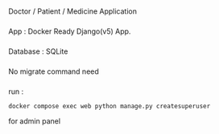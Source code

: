 ###
Doctor / Patient / Medicine Application

###
App : Docker Ready Django(v5) App. 

###
Database : SQLite

###
No migrate command need

###
run :
```
docker compose exec web python manage.py createsuperuser

```
for admin panel

